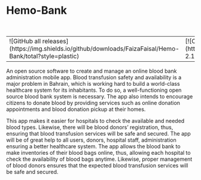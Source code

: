 # Hemo-Bank
<table>
  <tr> 
    <td>![GitHub all releases](https://img.shields.io/github/downloads/FaizaFaisal/Hemo-Bank/total?style=plastic) </td> <br/>
    <td>
[![Contributor Covenant](https://img.shields.io/badge/Contributor%20Covenant-2.1-4baaaa.svg)](code_of_conduct.md)</td>
  </tr>

</table>
An open source software to create and manage an online blood bank administration mobile app. Blood transfusion safety and availability is a major problem in Bahrain, which is working hard to build a world-class healthcare system for its inhabitants. To do so, a well-functioning open source blood bank system is necessary. The app also intends to encourage citizens to donate blood by providing services such as online donation appointments and blood donation pickup at their homes.

This app makes it easier for hospitals to check the available and needed blood types. Likewise, there will be blood donors’ registration, thus, ensuring that blood transfusion services will be safe and secured. The app will be of great help to all users, donors, hospital staff, administration ensuring a better healthcare system. The app allows the blood bank to make inventories of their blood bags online, thus, allowing each hospital to check the availability of blood bags anytime. Likewise, proper management of blood donors ensures that the expected blood transfusion services will be safe and secured. 



